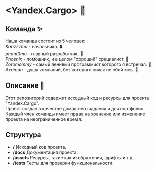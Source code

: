 # <Yandex.Cargo> 🚚

## Команда ✨
Наша команда состоит из 5 человек: <br>
*Karizzzma* - начальника. 🎗️<br>
*phant0mu* - главный разработчик. 🫡<br>
*Phoenix* - помощник, и в целом "хороший" срециалист. 🤑<br>
*Zoromommy* - самый ленивый программист которого я встречал. 🦥<br>
*Axriman* - душа компаний, без которого никак не обойтись. 🎨<br>
## Описание 🎉
Этот репозиторий содержит исходный код и ресурсы для проекта "Yandex.Cargo". <br>
Проект создан в качестве домашнего задания и для портфолио. <br>
Каждый член команды имеет права на хранение или изменение проекта на неограниченное время.<br>
## Структура
- **/** Исходный код проекта.
- **/docs** Документация проекта.
- **/assets** Ресурсы, такие как изображения, шрифты и т.д.
- **/tests** Тесты для проверки функциональности.
